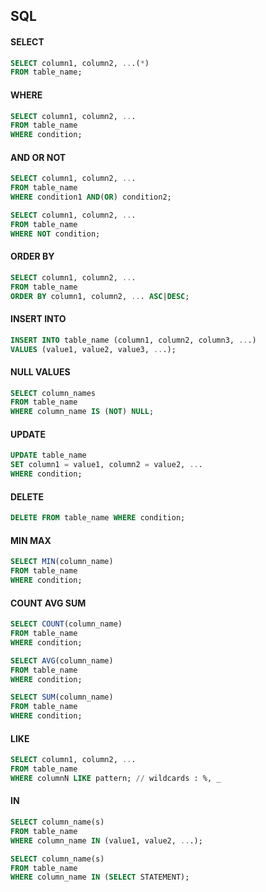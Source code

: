 ## SQL

#### SELECT

~~~sql
SELECT column1, column2, ...(*)
FROM table_name;
~~~

#### WHERE

~~~sql
SELECT column1, column2, ...
FROM table_name
WHERE condition;
~~~

#### AND OR NOT

~~~sql
SELECT column1, column2, ...
FROM table_name
WHERE condition1 AND(OR) condition2;
~~~

~~~sql
SELECT column1, column2, ...
FROM table_name
WHERE NOT condition;
~~~

#### ORDER BY

~~~sql
SELECT column1, column2, ...
FROM table_name
ORDER BY column1, column2, ... ASC|DESC;
~~~

#### INSERT INTO

~~~sql
INSERT INTO table_name (column1, column2, column3, ...)
VALUES (value1, value2, value3, ...);
~~~

#### NULL VALUES

~~~sql
SELECT column_names
FROM table_name
WHERE column_name IS (NOT) NULL;
~~~

#### UPDATE

~~~sql
UPDATE table_name
SET column1 = value1, column2 = value2, ...
WHERE condition;
~~~

#### DELETE

~~~sql
DELETE FROM table_name WHERE condition;
~~~

#### MIN MAX

~~~sql
SELECT MIN(column_name)
FROM table_name
WHERE condition;
~~~

#### COUNT AVG SUM

~~~sql
SELECT COUNT(column_name)
FROM table_name
WHERE condition;
~~~
~~~sql
SELECT AVG(column_name)
FROM table_name
WHERE condition;
~~~
~~~sql
SELECT SUM(column_name)
FROM table_name
WHERE condition;
~~~

#### LIKE

~~~sql
SELECT column1, column2, ...
FROM table_name
WHERE columnN LIKE pattern; // wildcards : %, _
~~~

#### IN

~~~sql
SELECT column_name(s)
FROM table_name
WHERE column_name IN (value1, value2, ...);
~~~
~~~sql
SELECT column_name(s)
FROM table_name
WHERE column_name IN (SELECT STATEMENT);
~~~

